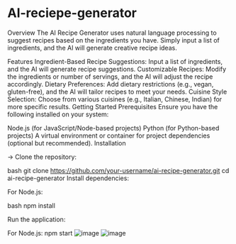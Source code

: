 # AI-reciepe-generator
Overview
The AI Recipe Generator uses natural language processing to suggest recipes based on the ingredients you have. Simply input a list of ingredients, and the AI will generate creative recipe ideas.

Features
Ingredient-Based Recipe Suggestions: Input a list of ingredients, and the AI will generate recipe suggestions.
Customizable Recipes: Modify the ingredients or number of servings, and the AI will adjust the recipe accordingly.
Dietary Preferences: Add dietary restrictions (e.g., vegan, gluten-free), and the AI will tailor recipes to meet your needs.
Cuisine Style Selection: Choose from various cuisines (e.g., Italian, Chinese, Indian) for more specific results.
Getting Started
Prerequisites
Ensure you have the following installed on your system:

Node.js (for JavaScript/Node-based projects)
Python (for Python-based projects)
A virtual environment or container for project dependencies (optional but recommended).
Installation

-> Clone the repository:

bash
git clone https://github.com/your-username/ai-recipe-generator.git
cd ai-recipe-generator
Install dependencies:

For Node.js:

bash
npm install

Run the application:

For Node.js:
npm start
![image](https://github.com/user-attachments/assets/385a2206-357e-414c-8312-38a64ddc95f7)
![image](https://github.com/user-attachments/assets/7fe142b8-5dc0-4a95-871d-a32daff20cfa)
